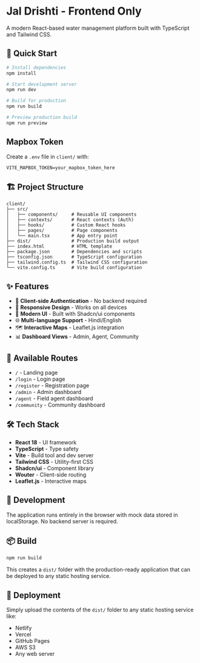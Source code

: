 # Jal Drishti - Frontend Only

A modern React-based water management platform built with TypeScript and Tailwind CSS.

## 🚀 Quick Start

```bash
# Install dependencies
npm install

# Start development server
npm run dev

# Build for production
npm run build

# Preview production build
npm run preview
```

## Mapbox Token

Create a `.env` file in `client/` with:

```
VITE_MAPBOX_TOKEN=your_mapbox_token_here
```

## 🏗️ Project Structure

```
client/
├── src/
│   ├── components/     # Reusable UI components
│   ├── contexts/       # React contexts (Auth)
│   ├── hooks/          # Custom React hooks
│   ├── pages/          # Page components
│   └── main.tsx        # App entry point
├── dist/               # Production build output
├── index.html          # HTML template
├── package.json        # Dependencies and scripts
├── tsconfig.json       # TypeScript configuration
├── tailwind.config.ts  # Tailwind CSS configuration
└── vite.config.ts      # Vite build configuration
```

## ✨ Features

- 🔐 **Client-side Authentication** - No backend required
- 📱 **Responsive Design** - Works on all devices
- 🎨 **Modern UI** - Built with Shadcn/ui components
- 🌐 **Multi-language Support** - Hindi/English
- 🗺️ **Interactive Maps** - Leaflet.js integration
- 📊 **Dashboard Views** - Admin, Agent, Community

## 🎯 Available Routes

- `/` - Landing page
- `/login` - Login page
- `/register` - Registration page
- `/admin` - Admin dashboard
- `/agent` - Field agent dashboard
- `/community` - Community dashboard

## 🛠️ Tech Stack

- **React 18** - UI framework
- **TypeScript** - Type safety
- **Vite** - Build tool and dev server
- **Tailwind CSS** - Utility-first CSS
- **Shadcn/ui** - Component library
- **Wouter** - Client-side routing
- **Leaflet.js** - Interactive maps

## 🔧 Development

The application runs entirely in the browser with mock data stored in localStorage. No backend server is required.

## 📦 Build

```bash
npm run build
```

This creates a `dist/` folder with the production-ready application that can be deployed to any static hosting service.

## 🚀 Deployment

Simply upload the contents of the `dist/` folder to any static hosting service like:
- Netlify
- Vercel
- GitHub Pages
- AWS S3
- Any web server
